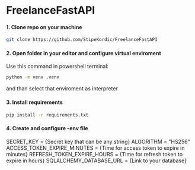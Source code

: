 # FreelanceFastAPI

#### 1. Clone repo on your machine
  ```bash
  git clone https://github.com/StipeKordic/FreelanceFastAPI
```

#### 2. Open folder in your editor and configure virtual enviroment
   Use this command in powershell terminal:
   ```bash
  python -m venv .venv
```
   and than select that enviroment as interpreter

#### 3. Install requirements  
   ```bash
  pip install -r requirements.txt
```
#### 4. Create and configure -env file
   SECRET_KEY = {Secret key that can be any string}
  ALGORITHM = "HS256"
  ACCESS_TOKEN_EXPIRE_MINUTES = {Time for access token to expire in minutes}
  REFRESH_TOKEN_EXPIRE_HOURS = {Time for refresh token to expire in hours}
  SQLALCHEMY_DATABASE_URL = {Link to your database}
